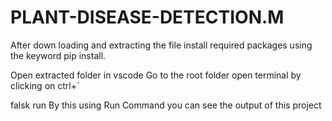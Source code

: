 # PLANT-DISEASE-DETECTION.M

After down
loading and extracting the file install required packages using the keyword pip install.

Open extracted folder in vscode Go to the root folder open terminal by clicking on ctrl+`

falsk run By this using Run Command you can see the output of this project 
